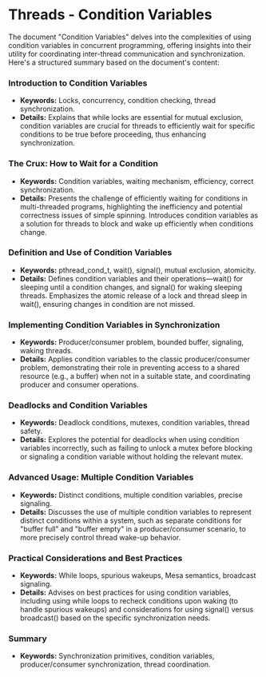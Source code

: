 # Threads - Condition Variables

The document "Condition Variables" delves into the complexities of using condition variables in concurrent programming, offering insights into their utility for coordinating inter-thread communication and synchronization. Here's a structured summary based on the document's content:

### Introduction to Condition Variables
- **Keywords:** Locks, concurrency, condition checking, thread synchronization.
- **Details:** Explains that while locks are essential for mutual exclusion, condition variables are crucial for threads to efficiently wait for specific conditions to be true before proceeding, thus enhancing synchronization.

### The Crux: How to Wait for a Condition
- **Keywords:** Condition variables, waiting mechanism, efficiency, correct synchronization.
- **Details:** Presents the challenge of efficiently waiting for conditions in multi-threaded programs, highlighting the inefficiency and potential correctness issues of simple spinning. Introduces condition variables as a solution for threads to block and wake up efficiently when conditions change.

### Definition and Use of Condition Variables
- **Keywords:** pthread_cond_t, wait(), signal(), mutual exclusion, atomicity.
- **Details:** Defines condition variables and their operations—wait() for sleeping until a condition changes, and signal() for waking sleeping threads. Emphasizes the atomic release of a lock and thread sleep in wait(), ensuring changes in condition are not missed.

### Implementing Condition Variables in Synchronization
- **Keywords:** Producer/consumer problem, bounded buffer, signaling, waking threads.
- **Details:** Applies condition variables to the classic producer/consumer problem, demonstrating their role in preventing access to a shared resource (e.g., a buffer) when not in a suitable state, and coordinating producer and consumer operations.

### Deadlocks and Condition Variables
- **Keywords:** Deadlock conditions, mutexes, condition variables, thread safety.
- **Details:** Explores the potential for deadlocks when using condition variables incorrectly, such as failing to unlock a mutex before blocking or signaling a condition variable without holding the relevant mutex.

### Advanced Usage: Multiple Condition Variables
- **Keywords:** Distinct conditions, multiple condition variables, precise signaling.
- **Details:** Discusses the use of multiple condition variables to represent distinct conditions within a system, such as separate conditions for "buffer full" and "buffer empty" in a producer/consumer scenario, to more precisely control thread wake-up behavior.

### Practical Considerations and Best Practices
- **Keywords:** While loops, spurious wakeups, Mesa semantics, broadcast signaling.
- **Details:** Advises on best practices for using condition variables, including using while loops to recheck conditions upon waking (to handle spurious wakeups) and considerations for using signal() versus broadcast() based on the specific synchronization needs.

### Summary
- **Keywords:** Synchronization primitives, condition variables, producer/consumer synchronization, thread coordination.
